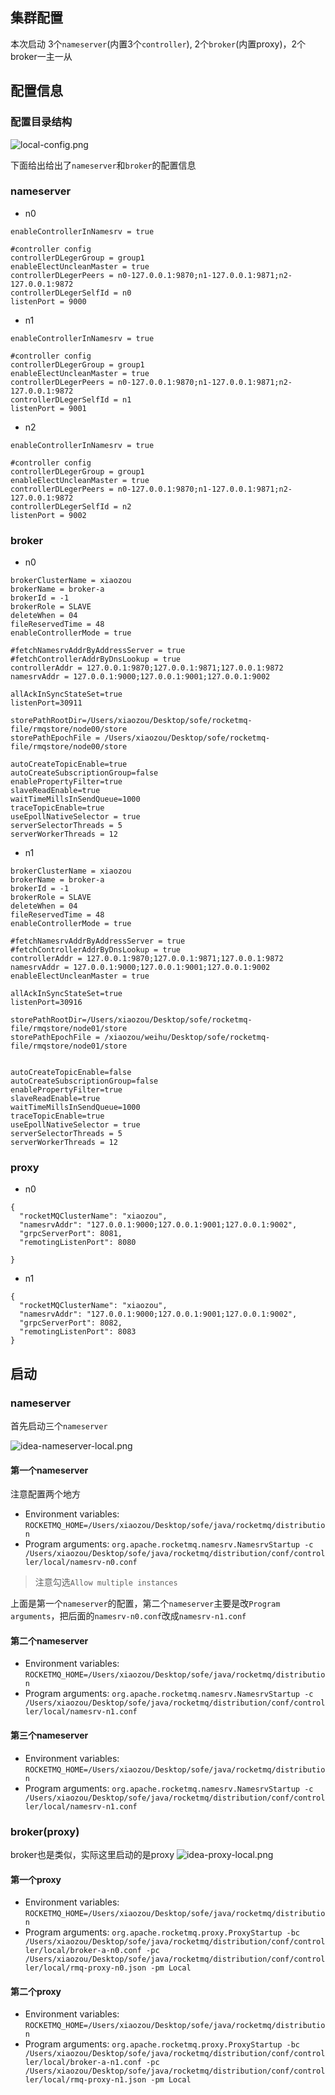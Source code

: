 ## 集群配置

本次启动 3个`nameserver`(内置3个`controller`), 2个`broker`(内置proxy)，2个broker一主一从


## 配置信息


### 配置目录结构
![local-config.png](../images/local-config.png)


下面给出给出了`nameserver`和`broker`的配置信息

### nameserver

- n0
```shell
enableControllerInNamesrv = true

#controller config
controllerDLegerGroup = group1
enableElectUncleanMaster = true
controllerDLegerPeers = n0-127.0.0.1:9870;n1-127.0.0.1:9871;n2-127.0.0.1:9872
controllerDLegerSelfId = n0
listenPort = 9000

```

- n1
```shell
enableControllerInNamesrv = true

#controller config
controllerDLegerGroup = group1
enableElectUncleanMaster = true
controllerDLegerPeers = n0-127.0.0.1:9870;n1-127.0.0.1:9871;n2-127.0.0.1:9872
controllerDLegerSelfId = n1
listenPort = 9001
```
- n2
```shell
enableControllerInNamesrv = true

#controller config
controllerDLegerGroup = group1
enableElectUncleanMaster = true
controllerDLegerPeers = n0-127.0.0.1:9870;n1-127.0.0.1:9871;n2-127.0.0.1:9872
controllerDLegerSelfId = n2
listenPort = 9002
```

### broker

- n0
```shell
brokerClusterName = xiaozou
brokerName = broker-a
brokerId = -1
brokerRole = SLAVE
deleteWhen = 04
fileReservedTime = 48
enableControllerMode = true

#fetchNamesrvAddrByAddressServer = true
#fetchControllerAddrByDnsLookup = true
controllerAddr = 127.0.0.1:9870;127.0.0.1:9871;127.0.0.1:9872
namesrvAddr = 127.0.0.1:9000;127.0.0.1:9001;127.0.0.1:9002

allAckInSyncStateSet=true
listenPort=30911

storePathRootDir=/Users/xiaozou/Desktop/sofe/rocketmq-file/rmqstore/node00/store
storePathEpochFile = /Users/xiaozou/Desktop/sofe/rocketmq-file/rmqstore/node00/store

autoCreateTopicEnable=true
autoCreateSubscriptionGroup=false
enablePropertyFilter=true
slaveReadEnable=true
waitTimeMillsInSendQueue=1000
traceTopicEnable=true
useEpollNativeSelector = true
serverSelectorThreads = 5
serverWorkerThreads = 12
```

- n1
```shell
brokerClusterName = xiaozou
brokerName = broker-a
brokerId = -1
brokerRole = SLAVE
deleteWhen = 04
fileReservedTime = 48
enableControllerMode = true

#fetchNamesrvAddrByAddressServer = true
#fetchControllerAddrByDnsLookup = true
controllerAddr = 127.0.0.1:9870;127.0.0.1:9871;127.0.0.1:9872
namesrvAddr = 127.0.0.1:9000;127.0.0.1:9001;127.0.0.1:9002
enableElectUncleanMaster = true

allAckInSyncStateSet=true
listenPort=30916

storePathRootDir=/Users/xiaozou/Desktop/sofe/rocketmq-file/rmqstore/node01/store
storePathEpochFile = /xiaozou/weihu/Desktop/sofe/rocketmq-file/rmqstore/node01/store


autoCreateTopicEnable=false
autoCreateSubscriptionGroup=false
enablePropertyFilter=true
slaveReadEnable=true
waitTimeMillsInSendQueue=1000
traceTopicEnable=true
useEpollNativeSelector = true
serverSelectorThreads = 5
serverWorkerThreads = 12
```

### proxy

- n0
```shell
{
  "rocketMQClusterName": "xiaozou",
  "namesrvAddr": "127.0.0.1:9000;127.0.0.1:9001;127.0.0.1:9002",
  "grpcServerPort": 8081,
  "remotingListenPort": 8080

}
```

- n1
```shell
{
  "rocketMQClusterName": "xiaozou",
  "namesrvAddr": "127.0.0.1:9000;127.0.0.1:9001;127.0.0.1:9002",
  "grpcServerPort": 8082,
  "remotingListenPort": 8083
}
```

## 启动


### nameserver

首先启动三个`nameserver`

![idea-nameserver-local.png](../images/idea-nameserver-local.png)

#### 第一个nameserver
注意配置两个地方
- Environment variables: `ROCKETMQ_HOME=/Users/xiaozou/Desktop/sofe/java/rocketmq/distribution`
- Program arguments: `org.apache.rocketmq.namesrv.NamesrvStartup -c /Users/xiaozou/Desktop/sofe/java/rocketmq/distribution/conf/controller/local/namesrv-n0.conf`

> 注意勾选`Allow multiple instances`

上面是第一个`nameserver`的配置，第二个`nameserver`主要是改`Program arguments`，把后面的`namesrv-n0.conf`改成`namesrv-n1.conf`

#### 第二个nameserver
- Environment variables: `ROCKETMQ_HOME=/Users/xiaozou/Desktop/sofe/java/rocketmq/distribution`
- Program arguments: `org.apache.rocketmq.namesrv.NamesrvStartup -c /Users/xiaozou/Desktop/sofe/java/rocketmq/distribution/conf/controller/local/namesrv-n1.conf`

#### 第三个nameserver
- Environment variables: `ROCKETMQ_HOME=/Users/xiaozou/Desktop/sofe/java/rocketmq/distribution`
- Program arguments: `org.apache.rocketmq.namesrv.NamesrvStartup -c /Users/xiaozou/Desktop/sofe/java/rocketmq/distribution/conf/controller/local/namesrv-n1.conf`

### broker(proxy)

broker也是类似，实际这里启动的是proxy
![idea-proxy-local.png](../images/idea-proxy-local.png)

#### 第一个proxy
- Environment variables: `ROCKETMQ_HOME=/Users/xiaozou/Desktop/sofe/java/rocketmq/distribution`
- Program arguments: `org.apache.rocketmq.proxy.ProxyStartup -bc /Users/xiaozou/Desktop/sofe/java/rocketmq/distribution/conf/controller/local/broker-a-n0.conf -pc /Users/xiaozou/Desktop/sofe/java/rocketmq/distribution/conf/controller/local/rmq-proxy-n0.json -pm Local`

#### 第二个proxy
- Environment variables: `ROCKETMQ_HOME=/Users/xiaozou/Desktop/sofe/java/rocketmq/distribution`
- Program arguments: `org.apache.rocketmq.proxy.ProxyStartup -bc /Users/xiaozou/Desktop/sofe/java/rocketmq/distribution/conf/controller/local/broker-a-n1.conf -pc /Users/xiaozou/Desktop/sofe/java/rocketmq/distribution/conf/controller/local/rmq-proxy-n1.json -pm Local`
